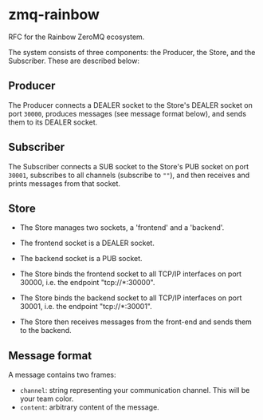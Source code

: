 zmq-rainbow
===========

RFC for the Rainbow ZeroMQ ecosystem.

The system consists of three components: the Producer, the Store, and the Subscriber. These are described below:

## Producer

The Producer connects a DEALER socket to the Store's DEALER socket on port `30000`, produces messages (see message format below), and sends them to its DEALER socket.

## Subscriber

The Subscriber connects a SUB socket to the Store's PUB socket on port `30001`, subscribes to all channels (subscribe to `""`), and then receives and prints messages from that socket.

## Store

* The Store manages two sockets, a 'frontend' and a 'backend'.

* The frontend socket is a DEALER socket.

* The backend socket is a PUB socket.

* The Store binds the frontend socket to all TCP/IP interfaces on port 30000, i.e. the endpoint "tcp://*:30000".

* The Store binds the backend socket to all TCP/IP interfaces on port 30001, i.e. the endpoint "tcp://*:30001".

* The Store then receives messages from the front-end and sends them to the backend.

## Message format

A message contains two frames:

* `channel`: string representing your communication channel. This will be your team color.
* `content`: arbitrary content of the message.
